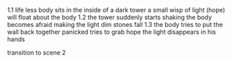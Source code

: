1.1
life less body sits in the inside of a dark tower
a small wisp of light (hope) will float about the body
1.2
the tower suddenly starts shaking 
the body becomes afraid making the light dim
stones fall
1.3
the body tries to put the wall back together panicked
tries to grab hope
the light disappears in his hands

transition to scene 2